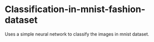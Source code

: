 # Classification-in-mnist-fashion-dataset
Uses a simple neural network to classify the images in mnist dataset.
